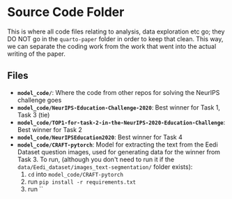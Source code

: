 # Source Code Folder

This is where all code files relating to analysis, data exploration etc go; they DO NOT go in the `quarto-paper` folder in order to keep that clean. This way, we can separate the coding work from the work that went into the actual writing of the paper.

## Files

- **`model_code/`**: Where the code from other repos for solving the NeurIPS challenge goes
- **`model_code/NeurIPS-Education-Challenge-2020`**: Best winner for Task 1, Task 3 (tie)
- **`model_code/TOP1-for-task-2-in-the-NeurIPS-2020-Education-Challenge`**: Best winner for Task 2
- **`model_code/NeurIPSEducation2020`**: Best winner for Task 4
- **`model_code/CRAFT-pytorch`**: Model for extracting the text from the Eedi Dataset question images, used for generating data for the winner from Task 3. To run, (although you don't need to run it if the `data/Eedi_dataset/images_text-segmentation/` folder exists):
  1. `cd` into `model_code/CRAFT-pytorch`
  2. run `pip install -r requirements.txt`
  3. run ``
